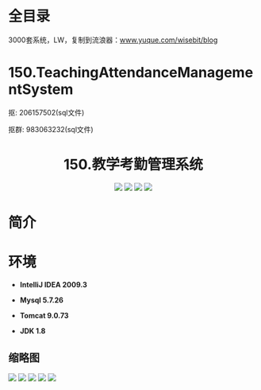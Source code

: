 # 全目录

3000套系统，LW，复制到流浪器：www.yuque.com/wisebit/blog
# 150.TeachingAttendanceManagementSystem

<p>抠: 206157502(sql文件)</p>
<p>抠群: 983063232(sql文件)</p>

<p><h1 align="center">150.教学考勤管理系统</h1></p>


<p align="center">
	<img src="https://img.shields.io/badge/jdk-1.8-orange.svg"/>
    <img src="https://img.shields.io/badge/spring-5.x-lightgrey.svg"/>
    <img src="https://img.shields.io/badge/springmvc-3.x-blue.svg"/>
    <img src="https://img.shields.io/badge/mybatis-5.x-yellow.svg"/>
</p>

# 简介
>
> 




# 环境

- <b>IntelliJ IDEA 2009.3</b>

- <b>Mysql 5.7.26</b>

- <b>Tomcat 9.0.73</b>

- <b>JDK 1.8</b>




## 缩略图


![](https://bitwise.oss-cn-heyuan.aliyuncs.com/2024/9/10/9edef309-d8a3-4808-8e7a-f9b80e199047.png)
![](https://bitwise.oss-cn-heyuan.aliyuncs.com/2024/9/10/9fa332c3-a917-4b7d-a953-5e4a105d88b6.png)
![](https://bitwise.oss-cn-heyuan.aliyuncs.com/2024/9/10/18a44c2d-5c7e-4d4b-ad13-0f2dc4a0317f.png)
![](https://bitwise.oss-cn-heyuan.aliyuncs.com/2024/9/10/2272bc3c-9506-46f5-999c-7832a264d76f.png)
![](https://bitwise.oss-cn-heyuan.aliyuncs.com/2024/9/10/2f031e9a-4e77-4a4e-84d7-3a99d2f9beab.png)


